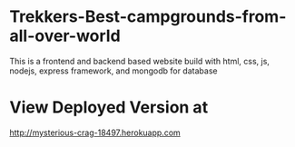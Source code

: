 # Trekkers-Best-campgrounds-from-all-over-world
This is a frontend and backend based website build with html, css, js, nodejs, express framework, and mongodb for database

# View Deployed Version at

http://mysterious-crag-18497.herokuapp.com

